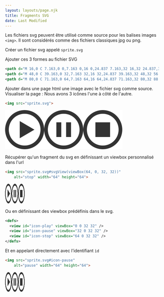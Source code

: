 ```yaml
---
layout: layouts/page.njk
title: Fragments SVG
date: Last Modified
---
```


Les fichiers svg peuvent être utilisé comme source pour les balises images `<img>`. Il sont considérés comme des fichiers classiques jpg ou png.

Créer un fichier svg appelé `sprite.svg`

Ajouter ces 3 formes au fichier SVG

```svg
<path d="M 16,0 C 7.163,0 0,7.163 0,16 0,24.837 7.163,32 16,32 24.837,32 32,24.837 32,16 32,7.163 24.837,0 16,0 Z m 0,29 C 8.82,29 3,23.18 3,16 3,8.82 8.82,3 16,3 23.18,3 29,8.82 29,16 29,23.18 23.18,29 16,29 Z M 12,9 24,16 12,23 Z" />
<path d="M 48,0 C 39.163,0 32,7.163 32,16 32,24.837 39.163,32 48,32 56.837,32 64,24.837 64,16 64,7.163 56.837,0 48,0 Z m 0,29 C 40.82,29 35,23.18 35,16 35,8.82 40.82,3 48,3 55.18,3 61,8.82 61,16 61,23.18 55.18,29 48,29 Z M 42,10 h 4 v 12 h -4 z m 8,0 h 4 v 12 h -4 z" />
<path d="M 80,0 C 71.163,0 64,7.163 64,16 64,24.837 71.163,32 80,32 88.837,32 96,24.837 96,16 96,7.163 88.837,0 80,0 Z m 0,29 C 72.82,29 67,23.18 67,16 67,8.82 72.82,3 80,3 87.18,3 93,8.82 93,16 93,23.18 87.18,29 80,29 Z M 74,10 H 86 V 22 H 74 Z" />
```

Ajouter dans une page html une image avec le fichier svg comme source. Visualiser la page : Nous avons 3 icônes l'une à côté de l'autre.

```html
<img src="sprite.svg">
```

<img src="sprite.svg">



Récupérer qu'un fragment du svg en définissant un viewbox personnalisé dans l'url

```html
<img src="sprite.svg#svgView(viewBox(64, 0, 32, 32))"
    alt="stop" width="64" height="64">
```

<img src="sprite.svg#svgView(viewBox(64, 0, 32, 32))" alt="pause" width="64" height="64">

Ou en définissant des viewbox prédéfinis dans le svg.

```svg
<defs>
  <view id="icon-play" viewBox="0 0 32 32" />
  <view id="icon-pause" viewBox="32 0 32 32" />
  <view id="icon-stop" viewBox="64 0 32 32" />
</defs>
```

Et en appelant directement avec l’identifiant `ìd`

```html
<img src="sprite.svg#icon-pause"
    alt="pause" width="64" height="64">
```

<img src="sprite.svg#icon-pause" alt="pause" width="64" height="64">
